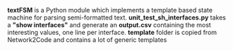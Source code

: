 **textFSM** is a Python module which implements a template based state machine for parsing semi-formatted text.
**unit_test_sh_interfaces.py** takes a **"show interfaces"** and generate an **output.csv** containing the most interesting values, one line per interface.
**template** folder is copied from Network2Code and contains a lot of generic templates